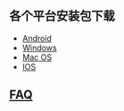 
## 各个平台安装包下载
- <a href="https://github.com/getfotiaoqiang/fotiaoqiang/releases/download/V2.6.5/fotiaoqiang-v2.6.5-1.apk"> Android </a>
- <a href="https://github.com/getfotiaoqiang/fotiaoqiang/releases/download/V2.6.2/fotiaoqiang-2.6.2-1-Setup.exe"> Windows </a>
- <a href="https://github.com/getfotiaoqiang/fotiaoqiang/releases/download/V2.6.2/v262-1_fotiaoqiang_darwin_amd64_install.dmg"> Mac OS </a>
- <a href="https://www.yaoleguan.com/download/ios/"> IOS </a>
## <a href="https://github.com/getfotiaoqiang/fotiaoqiang/wiki/FAQ">FAQ</a>

